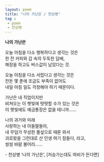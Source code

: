 ```yaml
---
layout: poem
title: "나의 가난은 / 천상병"
tag :
 - poem
 - 천상병
---
```



**나의 가난은**   



오늘 아침을 다소 행복하다고 생각는 것은  
한 잔 커피와 갑 속의 두둑한 담배,  
해장을 하고도 버스값이 남았다는 것.  


오늘 아침을 다소 서럽다고 생각는 것은   
잔돈 몇 푼에 조금도 부족이 없어도   
내일 아침 일도 걱정해야 하기 때문이다.  


가난은 내 직업이지만  
비쳐오는 이 햇빛에 떳떳할 수가 있는 것은   
이 햇빛에도 예금통장은 없을 테니까......  


나의 과거와 미래   
사랑하는 내 아들딸들아,   
내 무덤가 무성한 풀섶으로 때론 와서   
괴로왔을 그런대로 산 인생 여기 잠들다, 라고,   
씽씽 바람 불어라......  




\- 천상병 ‘나의 가난은’, [저승가는데도 여비가 든다면]
